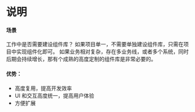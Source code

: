 # 说明

#### 场景

工作中是否需要建设组件库？
如果项目单一，不需要单独建设组件库，只需在项目中实现组件化即可。
如果业务相对复杂，存在多业务线，或者多个系统，同时后期会持续增长，那有个成熟的高度定制的组件库是非常必要的。

#### 优势：

- 高度复用，提高开发效率
- UI 和交互高度统一，提高用户体验
- 方便扩展
